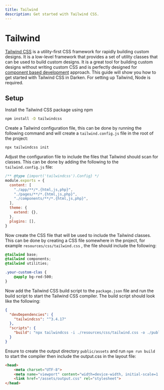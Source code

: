 ```yaml
---
title: Tailwind
description: Get started with Tailwind CSS.
---
```


# Tailwind

[Tailwind CSS](https://tailwindcss.com/) is a utility-first CSS framework for rapidly building custom designs. It is a low-level framework that provides a set of utility classes that can be used to build custom designs. It is a great tool for building custom designs without writing custom CSS and is perfectly designed for [component based development](/components) approach. This guide will show you how to get started with Tailwind CSS in Darken. For setting up Tailwind, Node is required.

## Setup

Install the Tailwind CSS package using npm

```bash
npm install -D tailwindcss
```

Create a Tailwind configuration file, this can be done by running the following command and will create a `tailwind.config.js` file in the root of the project:

```bash
npx tailwindcss init
```

Adjust the configuration file to include the files that Tailwind should scan for classes. This can be done by adding the following to the `tailwind.config.js` file:

```js
/** @type {import('tailwindcss').Config} */
module.exports = {
  content: [
    "./app/**/*.{html,js,php}",
    "./pages/**/*.{html,js,php}",
    "./components/**/*.{html,js,php}",
  ],
  theme: {
    extend: {},
  },
  plugins: [],
}
```

Now create the CSS file that will be used to include the Tailwind classes. This can be done by creating a CSS file somewhere in the project, for example `resources/css/tailwind.css` , the file should include the following:

```css
@tailwind base;
@tailwind components;
@tailwind utilities;

.your-custom-clas {
    @apply bg-red-500;
}
```

Now add the Tailwind CSS build script to the `package.json` file and run the build script to start the Tailwind CSS compiler. The build script should look like the following:

```json
{
  "devDependencies": {
    "tailwindcss": "^3.4.17"
  },
  "scripts": {
    "build": "npx tailwindcss -i ./resources/css/tailwind.css -o ./public/assets/output.css --watch"
  }
}
```

Ensure to create the output directory `public/assets` and run `npm run build` to start the compiler then include the output.css in the layout file:

```html
<head>
    <meta charset="UTF-8">
    <meta name="viewport" content="width=device-width, initial-scale=1.0">
    <link href="/assets/output.css" rel="stylesheet">
</head>
```